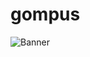 # gompus

![Banner](https://socialify.git.ci/gompus/gompus/image?description=1&language=1&name=1&owner=1&pattern=Solid&theme=Light)
